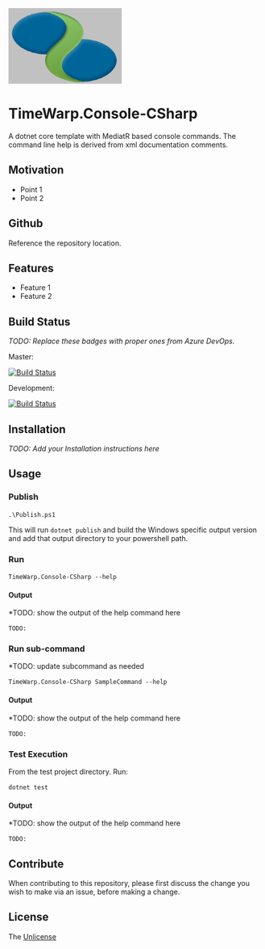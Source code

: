 ﻿![TimeWarp Logo](https://raw.githubusercontent.com/TimeWarpEngineering/blazor-state/master/assets/Logo.png)

# TimeWarp.Console-CSharp
A dotnet core template with MediatR based console commands. 
The command line help is derived from xml documentation comments.

## Motivation

* Point 1
* Point 2

## Github

  Reference the repository location.  

## Features

* Feature 1
* Feature 2

## Build Status

*TODO: Replace these badges with proper ones from Azure DevOps.*

Master: 

[![Build Status](https://timewarpenterprises.visualstudio.com/Blazor-State/_apis/build/status/ConsoleTemplate-Yaml?branchName=master)](https://timewarpenterprises.visualstudio.com/Blazor-State/_build/latest?definitionId=14?branchName=master)

Development: 

[![Build Status](https://timewarpenterprises.visualstudio.com/Blazor-State/_apis/build/status/Development/ConsoleTemplate-Yaml?branchName=dev)](https://timewarpenterprises.visualstudio.com/Blazor-State/_build/latest?definitionId=13?branchName=dev)

## Installation

*TODO: Add your Installation instructions here*

## Usage

### Publish

```
.\Publish.ps1
```

This will run `dotnet publish` and build the Windows specific
output version and add that output directory to your powershell path.

### Run

```
TimeWarp.Console-CSharp --help
```

#### Output

*TODO: show the output of the help command here
```
TODO:
```
### Run sub-command

*TODO: update subcommand as needed
```
TimeWarp.Console-CSharp SampleCommand --help
```

#### Output
*TODO: show the output of the help command here
```
TODO:
```

### Test Execution

From the test project directory. Run:
```
dotnet test
```

#### Output
*TODO: show the output of the help command here

```
TODO:
```

## Contribute

When contributing to this repository,
please first discuss the change you wish to make via an issue, 
before making a change.

## License

The [Unlicense](https://choosealicense.com/licenses/unlicense/)
